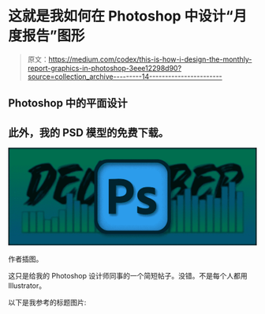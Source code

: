 # 这就是我如何在 Photoshop 中设计“月度报告”图形

> 原文：<https://medium.com/codex/this-is-how-i-design-the-monthly-report-graphics-in-photoshop-3eee12298d90?source=collection_archive---------14----------------------->

## Photoshop 中的平面设计

## 此外，我的 PSD 模型的免费下载。

![](img/d4ebce1e5bb272746b57fc12d1922680.png)

作者插图。

这只是给我的 Photoshop 设计师同事的一个简短帖子。没错。不是每个人都用 Illustrator。

以下是我参考的标题图片: